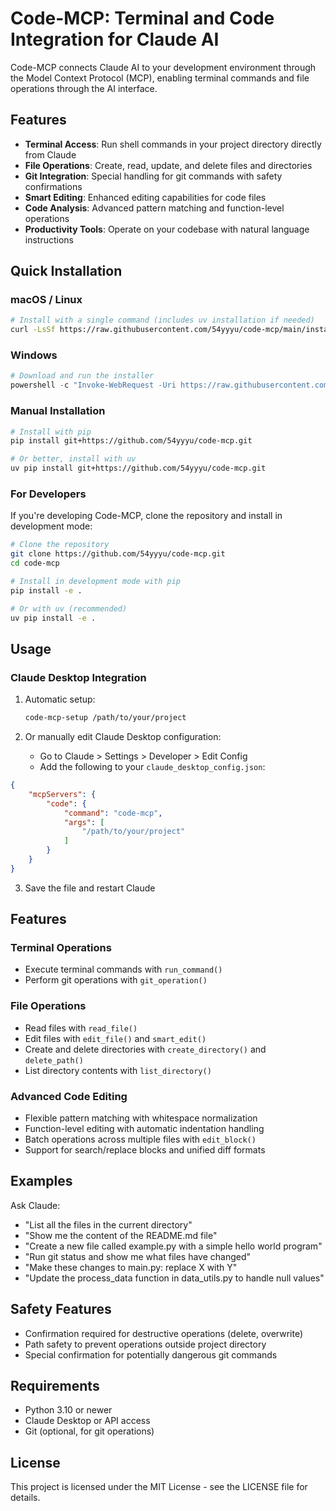 # Code-MCP: Terminal and Code Integration for Claude AI

Code-MCP connects Claude AI to your development environment through the Model Context Protocol (MCP), enabling terminal commands and file operations through the AI interface.

## Features

- **Terminal Access**: Run shell commands in your project directory directly from Claude
- **File Operations**: Create, read, update, and delete files and directories
- **Git Integration**: Special handling for git commands with safety confirmations
- **Smart Editing**: Enhanced editing capabilities for code files
- **Code Analysis**: Advanced pattern matching and function-level operations
- **Productivity Tools**: Operate on your codebase with natural language instructions

## Quick Installation

### macOS / Linux

```bash
# Install with a single command (includes uv installation if needed)
curl -LsSf https://raw.githubusercontent.com/54yyyu/code-mcp/main/install.sh | sh
```

### Windows

```powershell
# Download and run the installer
powershell -c "Invoke-WebRequest -Uri https://raw.githubusercontent.com/54yyyu/code-mcp/main/install.ps1 -OutFile install.ps1; .\install.ps1"
```

### Manual Installation

```bash
# Install with pip
pip install git+https://github.com/54yyyu/code-mcp.git

# Or better, install with uv
uv pip install git+https://github.com/54yyyu/code-mcp.git
```

### For Developers

If you're developing Code-MCP, clone the repository and install in development mode:

```bash
# Clone the repository
git clone https://github.com/54yyyu/code-mcp.git
cd code-mcp

# Install in development mode with pip
pip install -e .

# Or with uv (recommended)
uv pip install -e .
```

## Usage

### Claude Desktop Integration

1. Automatic setup:
   ```bash
   code-mcp-setup /path/to/your/project
   ```

2. Or manually edit Claude Desktop configuration:
   - Go to Claude > Settings > Developer > Edit Config
   - Add the following to your `claude_desktop_config.json`:

```json
{
    "mcpServers": {
        "code": {
            "command": "code-mcp",
            "args": [
                "/path/to/your/project"
            ]
        }
    }
}
```

3. Save the file and restart Claude

## Features

### Terminal Operations

- Execute terminal commands with `run_command()`
- Perform git operations with `git_operation()`

### File Operations

- Read files with `read_file()`
- Edit files with `edit_file()` and `smart_edit()`
- Create and delete directories with `create_directory()` and `delete_path()`
- List directory contents with `list_directory()`

### Advanced Code Editing

- Flexible pattern matching with whitespace normalization
- Function-level editing with automatic indentation handling
- Batch operations across multiple files with `edit_block()`
- Support for search/replace blocks and unified diff formats

## Examples

Ask Claude:

- "List all the files in the current directory"
- "Show me the content of the README.md file"
- "Create a new file called example.py with a simple hello world program"
- "Run git status and show me what files have changed"
- "Make these changes to main.py: replace X with Y"
- "Update the process_data function in data_utils.py to handle null values"

## Safety Features

- Confirmation required for destructive operations (delete, overwrite)
- Path safety to prevent operations outside project directory
- Special confirmation for potentially dangerous git commands

## Requirements

- Python 3.10 or newer
- Claude Desktop or API access
- Git (optional, for git operations)

## License

This project is licensed under the MIT License - see the LICENSE file for details.